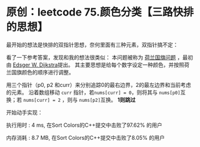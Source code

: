 # 原创：leetcode 75.颜色分类【三路快排的思想】

最开始的想法是快排的双指针思想，奈何里面有三种元素，双指针搞不定：

> 
看了一下参考答案，发现和我的想法很类似：
本问题被称为 [荷兰国旗问题](https://en.wikipedia.org/wiki/Dutch_national_flag_problem) ，最初由 [Edsger W. Dijkstra](https://baike.baidu.com/item/%E8%89%BE%E5%85%B9%E6%A0%BC%C2%B7%E8%BF%AA%E7%A7%91%E6%96%AF%E5%BD%BB/5029407?fromtitle=Dijkstra&amp;fromid=1880870&amp;fr=aladdin)提出。 其主要思想是给每个数字设定一种颜色，并按照荷兰国旗颜色的顺序进行调整。

用三个指针（p0, p2 和curr）来分别追踪0的最右边界，2的最左边界和当前考虑的元素。
沿着数组移动 `curr` 指针，若`nums[curr] = 0`，则将其与 `nums[p0]`互换；若 `nums[curr] = 2` ，则与 `nums[p2]`互换。
**1则跳过**


开始动手实现：

执行用时 : 4 ms, 在Sort Colors的C++提交中击败了97.62% 的用户

内存消耗 : 8.7 MB, 在Sort Colors的C++提交中击败了8.05% 的用户

 
